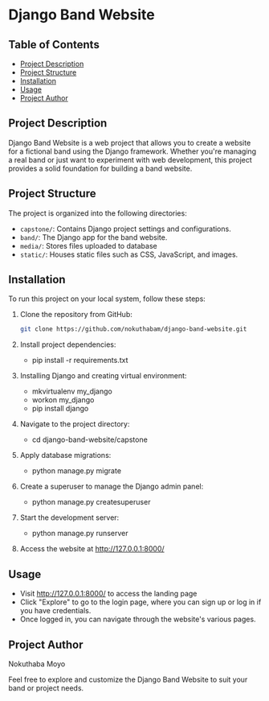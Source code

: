 # Django Band Website

## Table of Contents

- [Project Description](#project-description)
- [Project Structure](#project-structure)
- [Installation](#installation)
- [Usage](#usage)
- [Project Author](#project-author)

## Project Description

Django Band Website is a web project that allows you to create a website for a fictional band using the Django framework. Whether you're managing a real band or just want to experiment with web development, this project provides a solid foundation for building a band website.

## Project Structure

The project is organized into the following directories:

- `capstone/`: Contains Django project settings and configurations.
- `band/`: The Django app for the band website.
- `media/`: Stores files uploaded to database
- `static/`: Houses static files such as CSS, JavaScript, and images.

## Installation

To run this project on your local system, follow these steps:

1. Clone the repository from GitHub:

   ```bash
   git clone https://github.com/nokuthabam/django-band-website.git

2. Install project dependencies:
   - pip install -r requirements.txt
     
2. Installing Django and creating virtual environment:
   - mkvirtualenv my_django
   - workon my_django
   -  pip install django
  
3. Navigate to the project directory:
   - cd django-band-website/capstone

3. Apply database migrations:
   - python manage.py migrate

4. Create a superuser to manage the Django admin panel:
   - python manage.py createsuperuser

5. Start the development server:
   - python manage.py runserver

6. Access the website at http://127.0.0.1:8000/

## Usage
   - Visit http://127.0.0.1:8000/ to access the landing page
   - Click "Explore" to go to the login page, where you can sign up or log in if you have credentials.
   - Once logged in, you can navigate through the website's various pages.
   
## Project Author
Nokuthaba Moyo

Feel free to explore and customize the Django Band Website to suit your band or project needs.